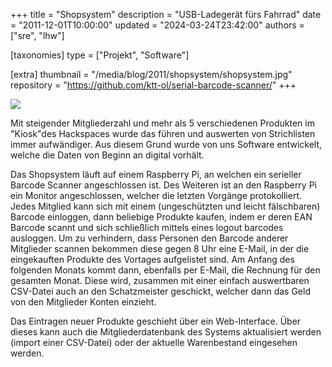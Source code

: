 +++
title = "Shopsystem"
description = "USB-Ladegerät fürs Fahrrad"
date = "2011-12-01T10:00:00"
updated = "2024-03-24T23:42:00"
authors = ["sre", "lhw"]

[taxonomies]
type = ["Projekt", "Software"]

[extra]
thumbnail = "/media/blog/2011/shopsystem/shopsystem.jpg"
repository = "https://github.com/ktt-ol/serial-barcode-scanner/"
+++

![](/media/blog/2011/shopsystem/shopsystem.jpg)

Mit steigender Mitgliederzahl und mehr als 5 verschiedenen Produkten im "Kiosk"des Hackspaces wurde das führen und
auswerten von Strichlisten immer aufwändiger. Aus diesem Grund wurde von uns Software entwickelt, welche die Daten von
Beginn an digital vorhält.

Das Shopsystem läuft auf einem Raspberry Pi, an welchen ein serieller Barcode Scanner angeschlossen ist. Des Weiteren
ist an den Raspberry Pi ein Monitor angeschlossen, welcher die letzten Vorgänge protokolliert. Jedes Mitglied kann sich
mit einem (ungeschützten und leicht fälschbaren) Barcode einloggen, dann beliebige Produkte kaufen, indem er deren EAN
Barcode scannt und sich schließlich mittels eines logout barcodes ausloggen. Um zu verhindern, dass Personen den Barcode
anderer Mitglieder scannen bekommen diese gegen 8 Uhr eine E-Mail, in der die eingekauften Produkte des Vortages
aufgelistet sind. Am Anfang des folgenden Monats kommt dann, ebenfalls per E-Mail, die Rechnung für den gesamten Monat.
Diese wird, zusammen mit einer einfach auswertbaren CSV-Datei auch an den Schatzmeister geschickt, welcher dann das Geld
von den Mitglieder Konten einzieht.

Das Eintragen neuer Produkte geschieht über ein Web-Interface. Über dieses kann auch die Mitgliederdatenbank des Systems
aktualisiert werden (import einer CSV-Datei) oder der aktuelle Warenbestand eingesehen werden.
